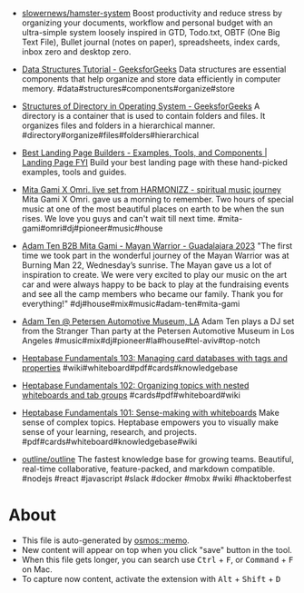 - [slowernews/hamster-system](https://github.com/slowernews/hamster-system) Boost productivity and reduce stress by organizing your documents, workflow and personal budget with an ultra-simple system loosely inspired in GTD, Todo.txt, OBTF (One Big Text File), Bullet journal (notes on paper), spreadsheets, index cards, inbox zero and desktop zero.


- [Data Structures Tutorial - GeeksforGeeks](https://www.geeksforgeeks.org/data-structures/) Data structures are essential components that help organize and store data efficiently in computer memory. #data#structures#components#organize#store
- [Structures of Directory in Operating System - GeeksforGeeks](https://www.geeksforgeeks.org/structures-of-directory-in-operating-system/) A directory is a container that is used to contain folders and files. It organizes files and folders in a hierarchical manner.  #directory#organize#files#folders#hierarchical
- [Best Landing Page Builders - Examples, Tools, and Components | Landing Page FYI](https://landingpage.fyi) Build your best landing page with these hand-picked examples, tools and guides.


- [Mita Gami X Omri. live set from HARMONIZZ - spiritual music journey](https://www.youtube.com/watch?v=YsVhlan3ZL4) Mita Gami X Omri. gave us a morning to remember. 
Two hours of special music at one of the most beautiful places on earth to be when the sun rises. We love you guys and can't wait till next time.
 #mita-gami#omri#dj#pioneer#music#house
- [Adam Ten B2B Mita Gami - Mayan Warrior - Guadalajara 2023](https://www.youtube.com/watch?v=eipULbNU4Tk&t=9306s) "The first time we took part in the wonderful journey of the Mayan Warrior was at Burning Man 22, Wednesday’s sunrise.
The Mayan gave us a lot of inspiration to create. We were very excited to play our music on the  art car and were always happy to be back to play at the fundraising events and see all the camp members who became our family.
Thank you for everything!" #dj#house#mix#music#adam-ten#mita-gami
- [Adam Ten @ Petersen Automotive Museum, LA](https://www.youtube.com/watch?v=xl2rp-mRfoU&t=3692s) Adam Ten plays a DJ set from the Stranger Than party at the Petersen Automotive Museum in Los Angeles 
 #music#mix#dj#pioneer#la#house#tel-aviv#top-notch
- [Heptabase Fundamentals 103: Managing card databases with tags and properties](https://www.youtube.com/watch?v=4kwIfzIJ0o0&t=2s) #wiki#whiteboard#pdf#cards#knowledgebase
- [Heptabase Fundamentals 102: Organizing topics with nested whiteboards and tab groups](https://www.youtube.com/watch?v=zlGRxZHlDgM&t=5s) #cards#pdf#whiteboard#wiki
- [Heptabase Fundamentals 101: Sense-making with whiteboards](https://www.youtube.com/watch?v=HgvR2QkfwG0) Make sense of complex topics.
Heptabase empowers you to visually make sense of your learning, research, and projects. #pdf#cards#whiteboard#knowledgebase#wiki
- [outline/outline](https://github.com/outline/outline) The fastest knowledge base for growing teams. Beautiful, real-time collaborative, feature-packed, and markdown compatible. 
  #nodejs #react #javascript #slack #docker #mobx #wiki #hacktoberfest

# About

- This file is auto-generated by [osmos::memo](https://github.com/osmoscraft/osmosmemo).
- New content will appear on top when you click "save" button in the tool.
- When this file gets longer, you can search use <kbd>Ctrl</kbd> + <kbd>F</kbd>, or <kbd>Command</kbd> + <kbd>F</kbd> on Mac.
- To capture now content, activate the extension with <kbd>Alt</kbd> + <kbd>Shift</kbd> + <kbd>D</kbd>
